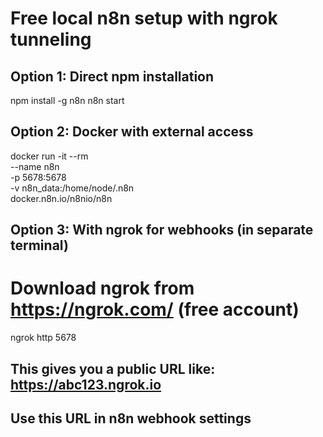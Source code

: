 # Free local n8n setup with ngrok tunneling

## Option 1: Direct npm installation
npm install -g n8n
n8n start

## Option 2: Docker with external access
docker run -it --rm \
  --name n8n \
  -p 5678:5678 \
  -v n8n_data:/home/node/.n8n \
  docker.n8n.io/n8nio/n8n

## Option 3: With ngrok for webhooks (in separate terminal)
# Download ngrok from https://ngrok.com/ (free account)
ngrok http 5678

## This gives you a public URL like: https://abc123.ngrok.io
## Use this URL in n8n webhook settings
